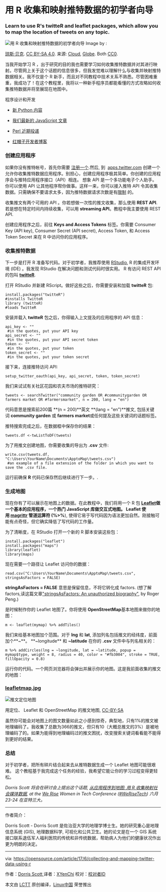 
用 R 收集和映射推特数据的初学者向导
============================================================

### Learn to use R's twitteR and leaflet packages, which allow you to map the location of tweets on any topic.

![用 R 收集和映射推特数据的初学者向导](https://opensource.com/sites/default/files/styles/image-full-size/public/images/business/cloud-globe.png?itok=H4f-RAz_ "用 R 收集和映射推特数据的初学者向导")
Image by : 

[琼斯·贝克][14]. [CC BY-SA 4.0][15]. 来源: [Cloud][16], [Globe][17]. Both [CC0][18].

当我开始学习 R ，出于研究的目的我也需要学习如何收集推特数据并对其进行映射。尽管网上关于这个话题的信息很多，但我发觉难以理解什么与收集并映射推特数据相关。我不仅是个 R 新手，而且对不同教程中技术关系不熟悉。尽管困难重重，我成功了！在这个教程里，我将以一种新手程序员都能看懂的方式攻略如何收集推特数据并将至展现在地图中。

程序设计和开发

*   [新 Python 内容][1]

*   [我们最新的 JavaScript 文章][2]

*   [ Perl 近期投递][3]

*   [红帽子开发者博客][4]

### 创建应用程序

如果你没有推特帐号，首先你需要 [注册一个][19].然后, 到  [apps.twitter.com][20] 创建一个允许你收集推特数据应用程序。别担心，创建应用程序极其简单。你创建的应用程序会与推特应用程序接口（API）相连。 想象 API 是一个多功能电子个人助手。你可以使用 API 让其他程序帮你做事。这样一来，你可以接入推特 API 令其收集数据。只需确保不要请求太多，因为推特数据请求次数是有[限制][21] 的。

收集推文有两个可用的 API 。你若想做一次性的推文收集，那么使用 **REST API**. 若是想在特定时间内持续收集，可以用 **streaming API**。教程中我主要使用 REST API.

创建应用程序之后，前往 **Keys and Access Tokens** 标签。你需要 Consumer Key (API key), Consumer Secret (API secret), Access Token, 和 Access Token Secret 来在 R 中访问你的应用程序。

### 收集推特数据

下一步是打开 R 准备写代码。对于初学者，我推荐使用 [RStudio][22], R 的集成开发环境 (IDE) 。我发现 RStudio 在解决问题和测试代码时很实用。 R 有访问 REST API 的包叫 **[twitteR][8]**.

打开 RStudio 并新建 RScript。做好这些之后，你需要安装和加载 **twitteR** 包:

```
install.packages("twitteR") 
#installs TwitteR
library (twitteR) 
#loads TwitteR
```

安装并载入 **twitteR** 包之后，你得输入上文提及的应用程序的 API 信息：

```
api_key <- "" 
 #in the quotes, put your API key 
api_secret <- "" 
 #in the quotes, put your API secret token 
token <- "" 
 #in the quotes, put your token
token_secret <- "" 
 #in the quotes, put your token secret
```

接下来，连接推特访问 API:

```
setup_twitter_oauth(api_key, api_secret, token, token_secret)
```

我们来试试有关社区花园和农夫市场的推特研究：

```
tweets <- searchTwitter("community garden OR #communitygarden OR farmers market OR #farmersmarket", n = 200, lang = "en")
```

代码意思是搜索前200篇 **(n = 200)**英文 **(lang = "en")**推文, 包括关键词 **community garden** 或 **farmers market**或任何提及这些关键词的话题标签。

推特搜索完成之后，在数据框中保存你的结果：

```
tweets.df <-twListToDF(tweets)
```

为了用推文创建地图，你需要收集的导出为 **.csv** 文件:

```
write.csv(tweets.df, "C:\Users\YourName\Documents\ApptoMap\tweets.csv") 
 #an example of a file extension of the folder in which you want to save the .csv file.
```

运行前确保 **R** 代码已保存然后继续进行下一步。.

### 生成地图

现在你有了可以展示在地图上的数据。在此教程中，我们将用一个 R 包 **[Leaflet][9]**做一个基本的应用程序，一个热门 JavaScript 库做交互式地图。 Leaflet 使用 [**magrittr**][23] 管道运算符 (**%>%**), 使得它易于写代码因为语法更加自然。刚接触可能有点奇怪，但它确实降低了写代码的工作量。

为了清晰度，在 RStudio 打开一个新的 R 脚本安装这些包：

```
install.packages("leaflet")
install.packages("maps") 
library(leaflet)
library(maps)
```

现在需要一个路径让 Leaflet 访问你的数据：

```
read.csv("C:\Users\YourName\Documents\ApptoMap\tweets.csv", stringsAsFactors = FALSE)
```

**stringAsFactors = FALSE** 意思是保留信息，不将它转化成 factors. (想了解 factors,读这篇文章["stringsAsFactors: An unauthorized biography"][24], by Roger Peng.)

是时候制作你的 Leaflet 地图了。你将使用 **OpenStreetMap**基本地图来做你的地图：

```
m <- leaflet(mymap) %>% addTiles()
```

我们来给基本地图加个范围。对于 **lng** 和 **lat**, 添加列名包括推文的经纬度，前面加个**~**。 **~longitude** 和 **~latitude** 在你的 **.csv** 文件中与列名相关的：

```
m %>% addCircles(lng = ~longitude, lat = ~latitude, popup = mymap$type, weight = 8, radius = 40, color = "#fb3004", stroke = TRUE, fillOpacity = 0.8)
```

运行你的代码。一个网页浏览器将会弹出并展示你的地图。这是我前面收集的推文的地图：

### [leafletmap.jpg][6]

![推文定位地图](https://opensource.com/sites/default/files/leafletmap.jpg "推文定位地图")

用定位、 Leaflet 和 OpenStreetMap 的推文地图, [CC-BY-SA][5]

<add here="" leafletmap.jpg=""></add>

虽然你可能会对地图上的图文数量如此之小感到惊奇，典型地，只有1%的推文被地理编码了。我收集了总数为366的推文，但只有10（大概总推文的3%）是被地理编码了的。如果为能得到地理编码过的推文困扰，改变搜索关键词看看能不能得到更好的结果。

### 总结

对于初学者，把所有碎片结合起来去从推特数据生成一个 Leaflet 地图可能很艰难。 这个教程基于我完成这个任务的经验，我希望它能让你的学习过程变得更轻松。

 _Dorris Scott 将会在研讨会上提出这个话题, [从应用程序到地图: 用 R 收集映射社会媒体数据][10], at the [We Rise][11] Women in Tech Conference ([#WeRiseTech][12]) 六月 23-24 在亚特兰大。_

--------------------------------------------------------------------------------

作者简介：

Dorris Scott - Dorris Scott 是佐治亚大学的地理学博士生。她的研究重心是地理信息系统 (GIS), 地理数据科学, 可视化和公共卫生。她的论文是在一个 GIS 系统接口联系退伍军人福利医院的传统和非传统数据，帮助病人为他们的健康状况作出更为明朗的决定。


-----------------
via: https://opensource.com/article/17/6/collecting-and-mapping-twitter-data-using-r

作者：[Dorris Scott ][a]
译者：[XYenChi](https://github.com/XYenChi)
校对：[校对者ID](https://github.com/校对者ID)

本文由 [LCTT](https://github.com/LCTT/TranslateProject) 原创编译，[Linux中国](https://linux.cn/) 荣誉推出

[a]:https://opensource.com/users/dorrisscott
[1]:https://opensource.com/tags/python?src=programming_resource_menu
[2]:https://opensource.com/tags/javascript?src=programming_resource_menu
[3]:https://opensource.com/tags/perl?src=programming_resource_menu
[4]:https://developers.redhat.com/?intcmp=7016000000127cYAAQ&src=programming_resource_menu
[5]:https://creativecommons.org/licenses/by-sa/2.0/
[6]:https://opensource.com/file/356071
[7]:https://opensource.com/article/17/6/collecting-and-mapping-twitter-data-using-r?rate=Rnu6Lf0Eqvepznw75VioNPWIaJQH39pZETBfu2ZI3P0
[8]:https://cran.r-project.org/web/packages/twitteR/twitteR.pdf
[9]:https://rstudio.github.io/leaflet
[10]:https://werise.tech/sessions/2017/4/16/from-app-to-map-collecting-and-mapping-social-media-data-using-r?rq=social%20mapping
[11]:https://werise.tech/
[12]:https://twitter.com/search?q=%23WeRiseTech&src=typd
[13]:https://opensource.com/user/145006/feed
[14]:https://opensource.com/users/jason-baker
[15]:https://creativecommons.org/licenses/by-sa/4.0/
[16]:https://pixabay.com/en/clouds-sky-cloud-dark-clouds-1473311/
[17]:https://pixabay.com/en/globe-planet-earth-world-1015311/
[18]:https://creativecommons.org/publicdomain/zero/1.0/
[19]:https://twitter.com/signup
[20]:https://apps.twitter.com/
[21]:https://dev.twitter.com/rest/public/rate-limiting
[22]:https://www.rstudio.com/
[23]:https://github.com/smbache/magrittr
[24]:http://simplystatistics.org/2015/07/24/stringsasfactors-an-unauthorized-biography/
[25]:https://opensource.com/users/dorrisscott
